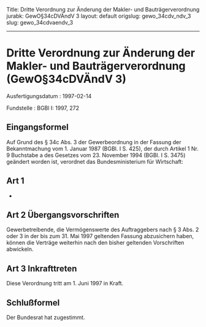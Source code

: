 Title: Dritte Verordnung zur Änderung der Makler- und Bauträgerverordnung
jurabk: GewO§34cDVÄndV 3
layout: default
origslug: gewo_34cdv_ndv_3
slug: gewo_34cdvaendv_3

---

# Dritte Verordnung zur Änderung der Makler- und Bauträgerverordnung (GewO§34cDVÄndV 3)

Ausfertigungsdatum
:   1997-02-14

Fundstelle
:   BGBl I: 1997, 272



## Eingangsformel

Auf Grund des § 34c Abs. 3 der Gewerbeordnung in der Fassung der
Bekanntmachung vom 1. Januar 1987 (BGBl. I S. 425), der durch Artikel
1 Nr. 9 Buchstabe a des Gesetzes vom 23. November 1994 (BGBl. I S.
3475) geändert worden ist, verordnet das Bundesministerium für
Wirtschaft:


## Art 1

-


## Art 2 Übergangsvorschriften

Gewerbetreibende, die Vermögenswerte des Auftraggebers nach § 3 Abs. 2
oder 3 in der bis zum 31. Mai 1997 geltenden Fassung abzusichern
haben, können die Verträge weiterhin nach den bisher geltenden
Vorschriften abwickeln.


## Art 3 Inkrafttreten

Diese Verordnung tritt am 1. Juni 1997 in Kraft.


## Schlußformel

Der Bundesrat hat zugestimmt.

